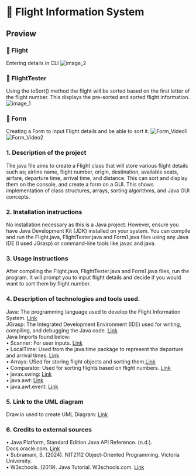 # 📄 Flight Information System
## Preview
### 📌 Flight <br/>
Entering details in CLI 
![image_2](https://github.com/JohanneChristiana/flightinformationsystem/assets/113961547/b85a8a88-d443-4268-a0ff-9a3f2b5ff28a)

### 📌 FlightTester <br/>
Using the toSort() method the flight will be sorted based on the first letter of the flight number. This displays the pre-sorted and sorted flight information.
![image_1](https://github.com/JohanneChristiana/flightinformationsystem/assets/113961547/81a22a12-e129-4ebf-b86c-fb3fd2e11022)

### 📌 Form <br/>
Creating a Form to input Flight details and be able to sort it. 
![Form_Video1](https://github.com/JohanneChristiana/flightinformationsystem/assets/113961547/cd725934-99db-4c8c-856e-959727272e2b)
![Form_Video2](https://github.com/JohanneChristiana/flightinformationsystem/assets/113961547/1b13b934-2207-4d60-83c6-b6f8be99289c)

### 1. Description of the project<br/>
The java file aims to create a Flight class that will store various flight details such as; airline name, flight number, origin, destination, available seats, airfare, departure time, arrival time, and distance. This can sort and display them on the console, and create a form on a GUI. This shows implementation of class structures, arrays, sorting algorithms, and Java GUI concepts. 

### 2. Installation instructions<br/>
No installation necessary as this is a Java project. However, ensure you have Java Development Kit (JDK) installed on your system. You can compile and run the Flight.java, FlightTester.java and Form1.java files using any Java IDE (I used JGrasp) or command-line tools like javac and java.

### 3. Usage instructions<br/>
After compiling the Flight.java, FlightTester.java and Form1.java files, run the program. It will prompt you to input flight details and decide if you would want to sort them by flight number.

### 4. Description of technologies and tools used.<br/>
Java: The programming language used to develop the Flight Information System. [Link](https://www.oracle.com/java/technologies/downloads/)<br/>
JGrasp: The Integrated Development Environment (IDE) used for writing, compiling, and debugging the Java code. [Link](https://www.jgrasp.org/)<br/>
Java Imports found below:<br/>
• Scanner: For user inputs. [Link](https://docs.oracle.com/javase/8/docs/api/java/util/Scanner.html)<br/>
• LocalTime: Used from the java.time package to represent the departure and arrival times. [Link](https://docs.oracle.com/javase/8/docs/api/java/time/LocalTime.html)<br/>
• Arrays: USed for storing flight objects and sorting them.[Link](https://docs.oracle.com/javase/8/docs/api/java/util/Arrays.html)<br/>
• Comparator: Used for sorting flights based on flight numbers. [Link](https://docs.oracle.com/javase/8/docs/api/java/util/Comparator.html)<br/>
• javax.swing: [Link](https://docs.oracle.com/javase/8/docs/api/javax/swing/package-summary.html)<br/>
• java.awt: [Link](https://docs.oracle.com/javase/8/docs/api/java/awt/package-summary.html)<br/>
• java.awt.event: [Link](https://docs.oracle.com/javase/8/docs/api/java/awt/event/package-summary.html)<br/>

### 5. Link to the UML diagram<br/>
Draw.io used to create UML Diagram: [Link](https://drive.google.com/file/d/1oiwQ56wO0bhfsZ5yRjKgW3dPK93UURkt/view?usp=sharing)<br/>

### 6. Credits to external sources<br/>
• Java Platform, Standard Edition Java API Reference. (n.d.). Docs.oracle.com. [Link](https://docs.oracle.com/en/java/javase/15/docs/api/index.html)<br/>
• Subramani, S. (2024). NIT2112 Object-Oriented Programming. Victoria University.<br/>
• W3schools. (2019). Java Tutorial. W3schools.com. [Link](https://www.w3schools.com/java/default.asp)<br/>
